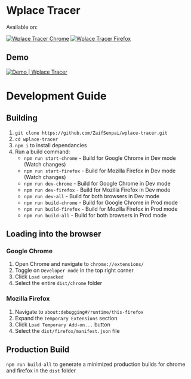 
# Wplace Tracer

Available on:

[![Wplace Tracer Chrome](https://img.shields.io/badge/Google_Chrome-Wplace%20Tracer-8A2BE2?logo=googlechrome&logoColor=ffffff)](https://chromewebstore.google.com/detail/efkjkoigpkglbkknnfcbdmfipbcdopao)
[![Wplace Tracer Firefox](https://img.shields.io/badge/Mozilla_Firefox-Wplace%20Tracer-8A2BE2?logo=firefox&logoColor=ffffff)](https://addons.mozilla.org/addon/wplace-tracer)

## Demo

[![Demo | Wplace Tracer](https://markdown-videos-api.jorgenkh.no/url?url=https%3A%2F%2Fyoutu.be%2Fhyqb2DRc5kY)](https://youtu.be/hyqb2DRc5kY)

# Development Guide

## Building

1. `git clone https://github.com/ZaifSenpai/wplace-tracer.git`
2. `cd wplace-tracer`
3. `npm i` to install dependancies
4. Run a build command:
   * `npm run start-chrome` - Build for Google Chrome in Dev mode (Watch changes)
   * `npm run start-firefox` - Build for Mozilla Firefox in Dev mode (Watch changes)
   * `npm run dev-chrome` - Build for Google Chrome in Dev mode
   * `npm run dev-firefox` - Build for Mozilla Firefox in Dev mode
   * `npm run dev-all` - Build for both browsers in Dev mode
   * `npm run build-chrome` - Build for Google Chrome in Prod mode
   * `npm run build-firefox` - Build for Mozilla Firefox in Prod mode
   * `npm run build-all` - Build for both browsers in Prod mode

## Loading into the browser

### Google Chrome

1. Open Chrome and navigate to `chrome://extensions/`
2. Toggle on `Developer mode` in the top right corner
3. Click `Load unpacked`
4. Select the entire `dist/chrome` folder

### Mozilla Firefox

1. Navigate to `about:debugging#/runtime/this-firefox`
2. Expand the `Temporary Extensions` section
3. Click `Load Temporary Add-on...` button
4. Select the `dist/firefox/manifest.json` file

## Production Build

`npm run build-all` to generate a minimized production builds for chrome and firefox in the `dist` folder
